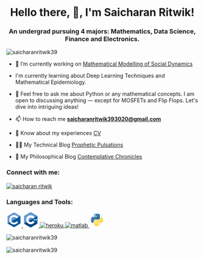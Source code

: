 <h1 align="center">Hello there, 👋, I'm Saicharan Ritwik!</h1>
<h3 align="center">An undergrad pursuing 4 majors: Mathematics, Data Science, Finance and Electronics.</h3>

<p align="left"> <img src="https://komarev.com/ghpvc/?username=saicharanritwik39&label=Profile%20views&color=0e75b6&style=flat" alt="saicharanritwik39" /> </p>

- 🔭 I’m currently working on [Mathematical Modelling of Social Dynamics](https://github.com/SaicharanRitwik39/Mathematical-Modelling-of-Social-Dynamics)

- I'm currently learning about Deep Learning Techniques and Mathematical Epidemiology.

- 💬 Feel free to ask me about Python or any mathematical concepts. I am open to discussing anything — except for MOSFETs and Flip Flops. Let's dive into intriguing ideas!

- 📫 How to reach me **saicharanritwik393020@gmail.com**

- 📄 Know about my experiences [CV](https://drive.google.com/file/d/1yDno3pju0w-aRaxm6WL-o7xdA_RjpBoG/view)

- 👨‍🔬 My Technical Blog [Prophetic Pulsations](https://bouncy-salsa-2c8.notion.site/Prophetic-Pulsations-f01ce3445c8648caa59879b0e826c2e8)

- 📘 My Philosophical Blog [Contemplative Chronicles](https://bouncy-salsa-2c8.notion.site/Contemplative-Chronicles-f485a85433e446b2976af2ca65c87524)

<h3 align="left">Connect with me:</h3>
<p align="left">
<a href="https://www.linkedin.com/in/sai39/" target="blank"><img align="center" src="https://raw.githubusercontent.com/rahuldkjain/github-profile-readme-generator/master/src/images/icons/Social/linked-in-alt.svg" alt="saicharan ritwik" height="30" width="40" /></a>
</p>

<h3 align="left">Languages and Tools:</h3>
<p align="left"> <a href="https://www.cprogramming.com/" target="_blank" rel="noreferrer"> <img src="https://raw.githubusercontent.com/devicons/devicon/master/icons/c/c-original.svg" alt="c" width="40" height="40"/> </a> <a href="https://www.w3schools.com/cpp/" target="_blank" rel="noreferrer"> <img src="https://raw.githubusercontent.com/devicons/devicon/master/icons/cplusplus/cplusplus-original.svg" alt="cplusplus" width="40" height="40"/> </a> <a href="https://heroku.com" target="_blank" rel="noreferrer"> <img src="https://www.vectorlogo.zone/logos/heroku/heroku-icon.svg" alt="heroku" width="40" height="40"/> </a> <a href="https://www.mathworks.com/" target="_blank" rel="noreferrer"> <img src="https://upload.wikimedia.org/wikipedia/commons/2/21/Matlab_Logo.png" alt="matlab" width="40" height="40"/> </a> <a href="https://www.python.org" target="_blank" rel="noreferrer"> <img src="https://raw.githubusercontent.com/devicons/devicon/master/icons/python/python-original.svg" alt="python" width="40" height="40"/> </a> </p>

<p><img align="center" src="https://github-readme-stats.vercel.app/api/top-langs?username=saicharanritwik39&show_icons=true&locale=en&layout=compact" alt="saicharanritwik39" /></p>

<p><img align="center" src="https://github-readme-streak-stats.herokuapp.com/?user=saicharanritwik39&" alt="saicharanritwik39" /></p>  
